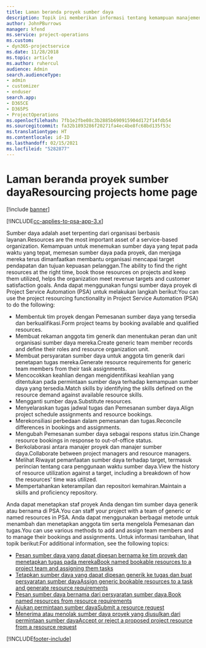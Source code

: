 ```yaml
---
title: Laman beranda proyek sumber daya
description: Topik ini memberikan informasi tentang kemampuan manajemen sumber daya di Project Service Automation (PSA) untuk Dynamics 365.
author: JohnPBurrows
manager: kfend
ms.service: project-operations
ms.custom:
- dyn365-projectservice
ms.date: 11/28/2018
ms.topic: article
ms.author: ruhercul
audience: Admin
search.audienceType:
- admin
- customizer
- enduser
search.app:
- D365CE
- D365PS
- ProjectOperations
ms.openlocfilehash: 7fb1e2fbe08c3b2885b690915904d172f14fdb54
ms.sourcegitcommit: fa32b1893286f20271fa4ec4be8fc68bd135f53c
ms.translationtype: HT
ms.contentlocale: id-ID
ms.lasthandoff: 02/15/2021
ms.locfileid: "5282877"
---
```

# <a name="resourcing-projects-home-page"></a><span data-ttu-id="a162a-103">Laman beranda proyek sumber daya</span><span class="sxs-lookup"><span data-stu-id="a162a-103">Resourcing projects home page</span></span>

[!include [banner](../includes/psa-now-project-operations.md)]

[!INCLUDE[cc-applies-to-psa-app-3.x](../includes/cc-applies-to-psa-app-3x.md)]

<span data-ttu-id="a162a-104">Sumber daya adalah aset terpenting dari organisasi berbasis layanan.</span><span class="sxs-lookup"><span data-stu-id="a162a-104">Resources are the most important asset of a service-based organization.</span></span> <span data-ttu-id="a162a-105">Kemampuan untuk menemukan sumber daya yang tepat pada waktu yang tepat, memesan sumber daya pada proyek, dan menjaga mereka terus dimanfaatkan membantu organisasi mencapai target pendapatan dan tujuan kepuasan pelanggan.</span><span class="sxs-lookup"><span data-stu-id="a162a-105">The ability to find the right resources at the right time, book those resources on projects and keep them utilized, helps the organization meet revenue targets and customer satisfaction goals.</span></span> <span data-ttu-id="a162a-106">Anda dapat menggunakan fungsi sumber daya proyek di Project Service Automation (PSA) untuk melakukan langkah berikut:</span><span class="sxs-lookup"><span data-stu-id="a162a-106">You can use the project resourcing functionality in Project Service Automation (PSA) to do the following:</span></span>

- <span data-ttu-id="a162a-107">Membentuk tim proyek dengan Pemesanan sumber daya yang tersedia dan berkualifikasi.</span><span class="sxs-lookup"><span data-stu-id="a162a-107">Form project teams by booking available and qualified resources.</span></span>
- <span data-ttu-id="a162a-108">Membuat rekaman anggota tim generik dan menentukan peran dan unit organisasi sumber daya mereka.</span><span class="sxs-lookup"><span data-stu-id="a162a-108">Create generic team member records and define their roles and resource organization unit.</span></span>
- <span data-ttu-id="a162a-109">Membuat persyaratan sumber daya untuk anggota tim generik dari penetapan tugas mereka.</span><span class="sxs-lookup"><span data-stu-id="a162a-109">Generate resource requirements for generic team members from their task assignments.</span></span>
- <span data-ttu-id="a162a-110">Mencocokkan keahlian dengan mengidentifikasi keahlian yang ditentukan pada permintaan sumber daya terhadap kemampuan sumber daya yang tersedia.</span><span class="sxs-lookup"><span data-stu-id="a162a-110">Match skills by identifying the skills defined on the resource demand against available resource skills.</span></span>
- <span data-ttu-id="a162a-111">Mengganti sumber daya.</span><span class="sxs-lookup"><span data-stu-id="a162a-111">Substitute resources.</span></span>
- <span data-ttu-id="a162a-112">Menyelaraskan tugas jadwal tugas dan Pemesanan sumber daya.</span><span class="sxs-lookup"><span data-stu-id="a162a-112">Align project schedule assignments and resource bookings.</span></span>
- <span data-ttu-id="a162a-113">Merekonsiliasi perbedaan dalam pemesanan dan tugas.</span><span class="sxs-lookup"><span data-stu-id="a162a-113">Reconcile differences in bookings and assignments.</span></span>
- <span data-ttu-id="a162a-114">Mengubah Pemesanan sumber daya sebagai respons status izin.</span><span class="sxs-lookup"><span data-stu-id="a162a-114">Change resource bookings in response to out-of-office status.</span></span>
- <span data-ttu-id="a162a-115">Berkolaborasi antara manajer proyek dan manajer sumber daya.</span><span class="sxs-lookup"><span data-stu-id="a162a-115">Collaborate between project managers and resource managers.</span></span>
- <span data-ttu-id="a162a-116">Melihat Riwayat pemanfaatan sumber daya terhadap target, termasuk perincian tentang cara penggunaan waktu sumber daya.</span><span class="sxs-lookup"><span data-stu-id="a162a-116">View the history of resource utilization against a target, including a breakdown of how the resources' time was utilized.</span></span>
- <span data-ttu-id="a162a-117">Mempertahankan keterampilan dan repositori kemahiran.</span><span class="sxs-lookup"><span data-stu-id="a162a-117">Maintain a skills and proficiency repository.</span></span>


<span data-ttu-id="a162a-118">Anda dapat menetapkan staf proyek Anda dengan tim sumber daya generik atau bernama di PSA.</span><span class="sxs-lookup"><span data-stu-id="a162a-118">You can staff your project with a team of generic or named resources in PSA.</span></span> <span data-ttu-id="a162a-119">Anda dapat menggunakan berbagai metode untuk menambah dan menetapkan anggota tim serta mengelola Pemesanan dan tugas.</span><span class="sxs-lookup"><span data-stu-id="a162a-119">You can use various methods to add and assign team members and to manage their bookings and assignments.</span></span> <span data-ttu-id="a162a-120">Untuk informasi tambahan, lihat topik berikut:</span><span class="sxs-lookup"><span data-stu-id="a162a-120">For additional information, see the following topics:</span></span>

- [<span data-ttu-id="a162a-121">Pesan sumber daya yang dapat dipesan bernama ke tim proyek dan menetapkan tugas pada mereka</span><span class="sxs-lookup"><span data-stu-id="a162a-121">Book named bookable resources to a project team and assigning them tasks</span></span>](assign-named-bookable-resource.md)
- [<span data-ttu-id="a162a-122">Tetapkan sumber daya yang dapat dipesan generik ke tugas dan buat persyaratan sumber daya</span><span class="sxs-lookup"><span data-stu-id="a162a-122">Assign generic bookable resources to a task and generate resource requirements</span></span>](assign-generic-bookable-resource.md)
- [<span data-ttu-id="a162a-123">Pesan sumber daya bernama dari persyaratan sumber daya.</span><span class="sxs-lookup"><span data-stu-id="a162a-123">Book named resources from resource requirements</span></span>](book-named-resource.md)
- [<span data-ttu-id="a162a-124">Ajukan permintaan sumber daya</span><span class="sxs-lookup"><span data-stu-id="a162a-124">Submit a resource request</span></span>](submit-resource-request.md)
- [<span data-ttu-id="a162a-125">Menerima atau menolak sumber daya proyek yang diusulkan dari permintaan sumber daya</span><span class="sxs-lookup"><span data-stu-id="a162a-125">Accept or reject a proposed project resource from a resource request</span></span>](accept-reject-proposed-resource.md)


[!INCLUDE[footer-include](../includes/footer-banner.md)]